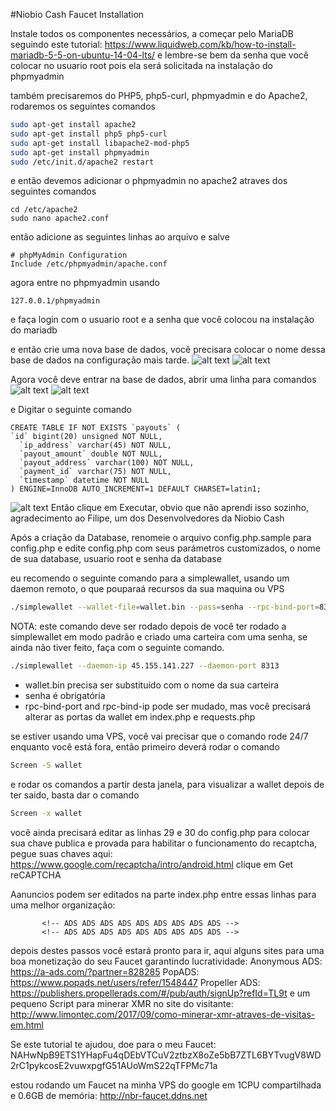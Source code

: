 #Niobio Cash Faucet Installation

Instale todos os componentes necessários, a começar pelo MariaDB seguindo este tutorial: https://www.liquidweb.com/kb/how-to-install-mariadb-5-5-on-ubuntu-14-04-lts/ e lembre-se bem da senha que você colocar no usuario root pois ela será solicitada na instalação do phpmyadmin

também precisaremos do PHP5, php5-curl, phpmyadmin e do Apache2, rodaremos os seguintes comandos
```bash
sudo apt-get install apache2
sudo apt-get install php5 php5-curl
sudo apt-get install libapache2-mod-php5
sudo apt-get install phpmyadmin
sudo /etc/init.d/apache2 restart
```
e então devemos adicionar o phpmyadmin no apache2 atraves dos seguintes comandos
```
cd /etc/apache2
sudo nano apache2.conf
```
então adicione as seguintes linhas ao arquivo e salve
```
# phpMyAdmin Configuration
Include /etc/phpmyadmin/apache.conf
```
agora entre no phpmyadmin usando 
```
127.0.0.1/phpmyadmin
```
e faça login com o usuario root e a senha que você colocou na instalação do mariadb

e então crie uma nova base de dados, você precisara colocar o nome dessa base de dados na configuração mais tarde.
![alt text](http://ap.imagensbrasil.org/images/2018/01/31/Screenshot_214.png)
![alt text](http://ap.imagensbrasil.org/images/2018/01/31/Screenshot_215.png)

Agora você deve entrar na base de dados, abrir uma linha para comandos
![alt text](http://ap.imagensbrasil.org/images/2018/01/31/Screenshot_216.png)
![alt text](http://ap.imagensbrasil.org/images/2018/01/31/Screenshot_217.png)

e Digitar o seguinte comando
```
CREATE TABLE IF NOT EXISTS `payouts` (
`id` bigint(20) unsigned NOT NULL,
  `ip_address` varchar(45) NOT NULL,
  `payout_amount` double NOT NULL,
  `payout_address` varchar(100) NOT NULL,
  `payment_id` varchar(75) NOT NULL,
  `timestamp` datetime NOT NULL
) ENGINE=InnoDB AUTO_INCREMENT=1 DEFAULT CHARSET=latin1;
```
![alt text](http://ap.imagensbrasil.org/images/2018/01/31/Screenshot_218.png)
Então clique em Executar, obvio que não aprendi isso sozinho, agradecimento ao Filipe, um dos Desenvolvedores da Niobio Cash

Após a criação da Database, renomeie o arquivo config.php.sample para config.php e edite config.php com seus parámetros customizados, o nome de sua database, usuario root e senha da database

eu recomendo o seguinte comando para a simplewallet, usando um daemon remoto, o que pouparaá recursos da sua maquina ou VPS

```bash
./simplewallet --wallet-file=wallet.bin --pass=senha --rpc-bind-port=8317 --rpc-bind-ip=127.0.0.1 --daemon-ip 45.155.141.227 --daemon-port 8313
```

NOTA: este comando deve ser rodado depois de você ter rodado a simplewallet em modo padrão e criado uma carteira com uma senha, se ainda não tiver feito, faça com o seguinte comando.

```bash
./simplewallet --daemon-ip 45.155.141.227 --daemon-port 8313
```

* wallet.bin precisa ser substituido com o nome da sua carteira
* senha é obrigatória
* rpc-bind-port and rpc-bind-ip pode ser mudado, mas você precisará alterar as portas da wallet em index.php e requests.php

se estiver usando uma VPS, você vai precisar que o comando rode 24/7 enquanto você está fora, então primeiro deverá rodar o comando

```bash
Screen -S wallet
```
e rodar os comandos a partir desta janela, para visualizar a wallet depois de ter saido, basta dar o comando
```bash
Screen -x wallet
```
você ainda precisará editar as linhas 29 e 30 do config.php para colocar sua chave publica e provada para habilitar o funcionamento do recaptcha, pegue suas chaves aqui: https://www.google.com/recaptcha/intro/android.html clique em Get reCAPTCHA

Aanuncios podem ser editados na parte index.php entre essas linhas para uma melhor organização:

           <!-- ADS ADS ADS ADS ADS ADS ADS ADS ADS -->
           <!-- ADS ADS ADS ADS ADS ADS ADS ADS ADS -->


depois destes passos você estará pronto para ir, aqui alguns sites para uma boa monetização do seu Faucet garantindo lucratividade:
Anonymous ADS: https://a-ads.com/?partner=828285
PopADS: https://www.popads.net/users/refer/1548447
Propeller ADS: https://publishers.propellerads.com/#/pub/auth/signUp?refId=TL9t
e um pequeno Script para minerar XMR no site do visitante: http://www.limontec.com/2017/09/como-minerar-xmr-atraves-de-visitas-em.html

Se este tutorial te ajudou, doe para o meu Faucet: NAHwNpB9ETS1YHapFu4qDEbVTCuV2ztbzX8oZe5bB7ZTL6BYTvugV8WD2rC1pykcosE2vuwxpgfG51AUoWmS22qTFPMc71a 

estou rodando um Faucet na minha VPS do google em 1CPU compartilhada e 0.6GB de memória: http://nbr-faucet.ddns.net
